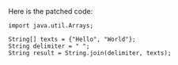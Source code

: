 Here is the patched code:
```
import java.util.Arrays;

String[] texts = {"Hello", "World"};
String delimiter = " ";
String result = String.join(delimiter, texts);
```
